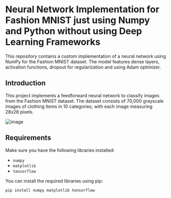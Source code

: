# Neural Network Implementation for Fashion MNIST just using Numpy and Python without using Deep Learning Frameworks

This repository contains a custom implementation of a neural network using NumPy for the Fashion MNIST dataset. The model features dense layers, activation functions, dropout for regularization and using Adam optimizer. 

## Introduction

This project implements a feedforward neural network to classify images from the Fashion MNIST dataset. The dataset consists of 70,000 grayscale images of clothing items in 10 categories, with each image measuring 28x28 pixels.

![image](https://github.com/user-attachments/assets/f78ed797-73ae-44ee-bcf4-de30efb4158c)

## Requirements

Make sure you have the following libraries installed:

- `numpy`
- `matplotlib`
- `tensorflow`

You can install the required libraries using pip:

```bash
pip install numpy matplotlib tensorflow


